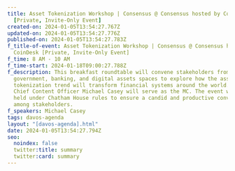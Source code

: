 ```yaml
---
title: Asset Tokenization Workshop | Consensus @ Consensus hosted by CoinDesk
  [Private, Invite-Only Event]
created-on: 2024-01-05T13:54:27.767Z
updated-on: 2024-01-05T13:54:27.776Z
published-on: 2024-01-05T13:54:27.783Z
f_title-of-event: Asset Tokenization Workshop | Consensus @ Consensus hosted by
  CoinDesk [Private, Invite-Only Event]
f_time: 8 AM - 10 AM
f_time-start: 2024-01-18T09:00:27.788Z
f_description: This breakfast roundtable will convene stakeholders from the
  government, banking, and digital assets spaces to explore how the asset
  tokenization trend will transform financial systems around the world. CoinDesk
  Chief Content Officer Michael Casey will serve as the MC. The event will be
  held under Chatham House rules to ensure a candid and productive conversation
  among stakeholders.
f_speakers: Michael Casey
tags: davos-agenda
layout: "[davos-agenda].html"
date: 2024-01-05T13:54:27.794Z
seo:
  noindex: false
  twitter:title: summary
  twitter:card: summary
---
```

